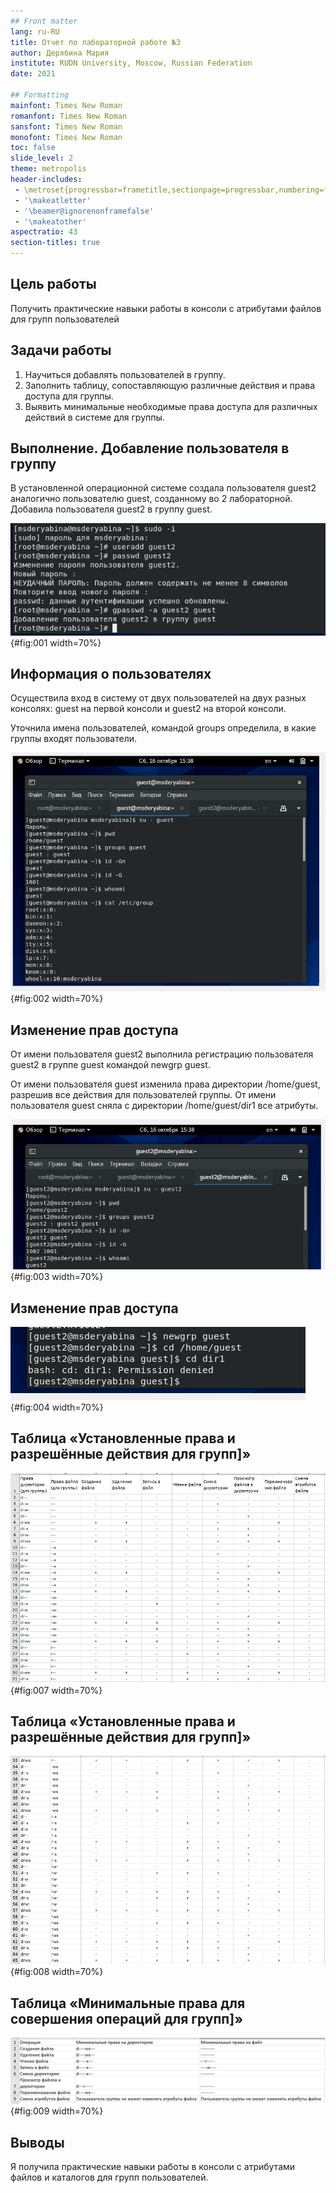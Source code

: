 ```yaml
---
## Front matter
lang: ru-RU
title: Отчет по лабораторной работе №3
author: Дерябина Мария
institute: RUDN University, Moscow, Russian Federation
date: 2021

## Formatting
mainfont: Times New Roman
romanfont: Times New Roman
sansfont: Times New Roman
monofont: Times New Roman
toc: false
slide_level: 2
theme: metropolis
header-includes:
 - \metroset{progressbar=frametitle,sectionpage=progressbar,numbering=fraction}
 - '\makeatletter'
 - '\beamer@ignorenonframefalse'
 - '\makeatother'
aspectratio: 43
section-titles: true
---
```


## Цель работы

Получить практические навыки работы в консоли с атрибутами файлов для групп пользователей


## Задачи работы

1. Научиться добавлять пользователей в группу.
2. Заполнить таблицу, сопоставляющую различные действия и права доступа для группы.
3. Выявить минимальные необходимые права доступа для различных действий в системе для группы.

## Выполнение. Добавление пользователя в группу

В установленной операционной системе создала пользователя guest2 аналогично пользователю guest, созданному во 2 лабораторной. Добавила пользователя guest2 в группу guest.

![Создание пользователя guest2 и добавление в группу](../image/1.png){#fig:001 width=70%}

## Информация о пользователях

Осуществила вход в систему от двух пользователей на двух разных консолях: guest на первой консоли и guest2 на второй консоли.

Уточнила имена пользователей, командой groups определила, в какие группы входят пользователи.

![Информация о группах пользователя guest](../image/4.png){#fig:002 width=70%}

## Изменение прав доступа

От имени пользователя guest2 выполнила регистрацию пользователя guest2 в группе guest командой newgrp guest.

От имени пользователя guest изменила права директории /home/guest, разрешив все действия для пользователей группы. От имени пользователя guest сняла с директории /home/guest/dir1 все атрибуты.

![Изменение прав доступа для dir1](../image/5.png){#fig:003 width=70%}

## Изменение прав доступа

![Проверка снятия атрибутов](../image/8.png){#fig:004 width=70%}

## Таблица «Установленные права и разрешённые действия для групп]»

![](../image/9.png){#fig:007 width=70%}

## Таблица «Установленные права и разрешённые действия для групп]»

![](../image/10.png){#fig:008 width=70%}

## Таблица «Минимальные права для совершения операций для групп]»

![](../image/11.png){#fig:009 width=70%} 

## Выводы

Я получила практические навыки работы в консоли с атрибутами файлов и каталогов для групп пользователей.

